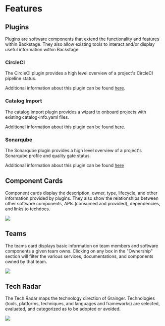 # Features

## Plugins

Plugins are software components that extend the functionality and features within Backstage. They also allow existing tools to interact and/or display useful information within Backstage.

### CircleCI

The CircleCI plugin provides a high level overview of a project's CircleCI pipeline status.

Additional information about this plugin can be found [here](./plugins/circleci-quickstart.md).

### Catalog Import

The catalog import plugin provides a wizard to onboard projects with existing catalog-info.yaml files.

Additional information about this plugin can be found [here](./plugins/catalogimport-quickstart.md).

### Sonarqube

The Sonarqube plugin provides a high level overview of a project's Sonarqube profile and quality gate status. 

Additional information about this plugin can be found [here](./plugins/sonarqube-quickstart.md)

## Component Cards

Component cards display the description, owner, type, lifecycle, and other information provided by plugins. They also show the relationships between other software components, APIs (consumed and provided), dependencies, and links to techdocs. 

![](./images/component-card.png)

## Teams

The teams card displays basic information on team members and software components a given team owns. Clicking on any box in the "Ownership" section will filter the various services, documentations, and components owned by that team.

![](./images/team-card.png)

## Tech Radar

The Tech Radar maps the technology direction of Grainger. Technologies (tools, platforms, techniques, and languages and frameworks) are selected, evaluated, and categorized as to be adopted or avoided.

![](./images/techradar.png)
